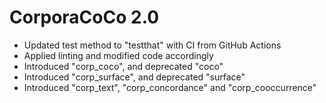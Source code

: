 # CorporaCoCo 2.0

- Updated test method to "testthat" with CI from GitHub Actions
- Applied linting and modified code accordingly
- Introduced "corp_coco", and deprecated "coco"
- Introduced "corp_surface", and deprecated "surface"
- Introduced "corp_text", "corp_concordance" and "corp_cooccurrence"
